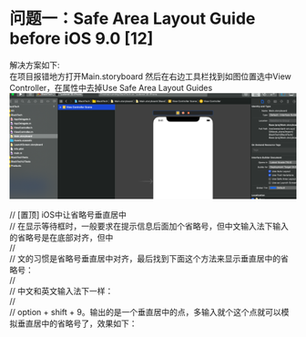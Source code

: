 # 

# 问题一：Safe Area Layout Guide before iOS 9.0 \[12\]

解决方案如下:  
在项目报错地方打开Main.storyboard 然后在右边工具栏找到如图位置选中View Controller，在属性中去掉Use Safe Area Layout Guides![](/assets/import.png)

//    \[置顶\] iOS中让省略号垂直居中  
//    在显示等待框时，一般要求在提示信息后面加个省略号，但中文输入法下输入的省略号是在底部对齐，但中  
//  
//    文的习惯是省略号垂直居中对齐，最后找到下面这个方法来显示垂直居中的省略号：  
//  
//    中文和英文输入法下一样：  
//  
//    option + shift + 9。输出的是一个垂直居中的点，多输入就个这个点就可以模拟垂直居中的省略号了，效果如下：


